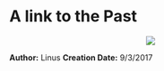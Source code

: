 # A link to the Past

<p align="center">
	<img src="https://raw.githubusercontent.com/DS-Homebrew/twlmenu-extras/master/_nds/TWiLightMenu/r4menu/themes/A%20link%20to%20the%20Past/Preview.png">
</p>

**Author:** Linus
**Creation Date:** 9/3/2017